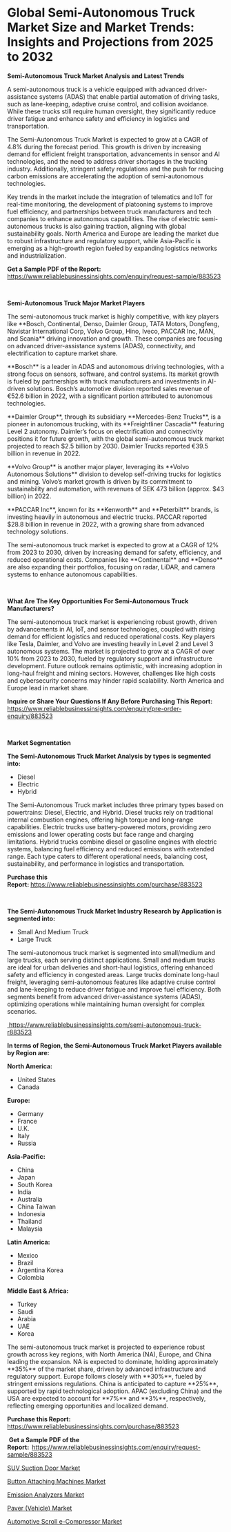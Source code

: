 <p><h1>Global Semi-Autonomous Truck Market Size and Market Trends: Insights and Projections from 2025 to 2032</h1></p><p><strong>Semi-Autonomous Truck Market Analysis and Latest Trends</strong></p>
<p><p>A semi-autonomous truck is a vehicle equipped with advanced driver-assistance systems (ADAS) that enable partial automation of driving tasks, such as lane-keeping, adaptive cruise control, and collision avoidance. While these trucks still require human oversight, they significantly reduce driver fatigue and enhance safety and efficiency in logistics and transportation.</p><p>The Semi-Autonomous Truck Market is expected to grow at a CAGR of 4.8% during the forecast period. This growth is driven by increasing demand for efficient freight transportation, advancements in sensor and AI technologies, and the need to address driver shortages in the trucking industry. Additionally, stringent safety regulations and the push for reducing carbon emissions are accelerating the adoption of semi-autonomous technologies.</p><p>Key trends in the market include the integration of telematics and IoT for real-time monitoring, the development of platooning systems to improve fuel efficiency, and partnerships between truck manufacturers and tech companies to enhance autonomous capabilities. The rise of electric semi-autonomous trucks is also gaining traction, aligning with global sustainability goals. North America and Europe are leading the market due to robust infrastructure and regulatory support, while Asia-Pacific is emerging as a high-growth region fueled by expanding logistics networks and industrialization.</p></p>
<p><strong>Get a Sample PDF of the Report:&nbsp;</strong> <a href="https://www.reliablebusinessinsights.com/enquiry/request-sample/883523?utm_campaign=1091&utm_medium=2&utm_source=Github&utm_content=ia&utm_term=23012025&utm_id=semi-autonomous-truck">https://www.reliablebusinessinsights.com/enquiry/request-sample/883523</a></p>
<p>&nbsp;</p>
<p><strong>Semi-Autonomous Truck Major Market Players</strong></p>
<p><p>The semi-autonomous truck market is highly competitive, with key players like **Bosch, Continental, Denso, Daimler Group, TATA Motors, Dongfeng, Navistar International Corp, Volvo Group, Hino, Iveco, PACCAR Inc, MAN, and Scania** driving innovation and growth. These companies are focusing on advanced driver-assistance systems (ADAS), connectivity, and electrification to capture market share.</p><p>**Bosch** is a leader in ADAS and autonomous driving technologies, with a strong focus on sensors, software, and control systems. Its market growth is fueled by partnerships with truck manufacturers and investments in AI-driven solutions. Bosch’s automotive division reported sales revenue of €52.6 billion in 2022, with a significant portion attributed to autonomous technologies.</p><p>**Daimler Group**, through its subsidiary **Mercedes-Benz Trucks**, is a pioneer in autonomous trucking, with its **Freightliner Cascadia** featuring Level 2 autonomy. Daimler’s focus on electrification and connectivity positions it for future growth, with the global semi-autonomous truck market projected to reach $2.5 billion by 2030. Daimler Trucks reported €39.5 billion in revenue in 2022.</p><p>**Volvo Group** is another major player, leveraging its **Volvo Autonomous Solutions** division to develop self-driving trucks for logistics and mining. Volvo’s market growth is driven by its commitment to sustainability and automation, with revenues of SEK 473 billion (approx. $43 billion) in 2022.</p><p>**PACCAR Inc**, known for its **Kenworth** and **Peterbilt** brands, is investing heavily in autonomous and electric trucks. PACCAR reported $28.8 billion in revenue in 2022, with a growing share from advanced technology solutions.</p><p>The semi-autonomous truck market is expected to grow at a CAGR of 12% from 2023 to 2030, driven by increasing demand for safety, efficiency, and reduced operational costs. Companies like **Continental** and **Denso** are also expanding their portfolios, focusing on radar, LiDAR, and camera systems to enhance autonomous capabilities.</p></p>
<p>&nbsp;</p>
<p><strong>What Are The Key Opportunities For Semi-Autonomous Truck Manufacturers?</strong></p>
<p><p>The semi-autonomous truck market is experiencing robust growth, driven by advancements in AI, IoT, and sensor technologies, coupled with rising demand for efficient logistics and reduced operational costs. Key players like Tesla, Daimler, and Volvo are investing heavily in Level 2 and Level 3 autonomous systems. The market is projected to grow at a CAGR of over 10% from 2023 to 2030, fueled by regulatory support and infrastructure development. Future outlook remains optimistic, with increasing adoption in long-haul freight and mining sectors. However, challenges like high costs and cybersecurity concerns may hinder rapid scalability. North America and Europe lead in market share.</p></p>
<p><strong>Inquire or Share Your Questions If Any Before Purchasing This Report:</strong> <a href="https://www.reliablebusinessinsights.com/enquiry/pre-order-enquiry/883523?utm_campaign=1091&utm_medium=2&utm_source=Github&utm_content=ia&utm_term=23012025&utm_id=semi-autonomous-truck">https://www.reliablebusinessinsights.com/enquiry/pre-order-enquiry/883523</a></p>
<p>&nbsp;</p>
<p><strong>Market Segmentation</strong></p>
<p><strong>The Semi-Autonomous Truck Market Analysis by types is segmented into:</strong></p>
<p><ul><li>Diesel</li><li>Electric</li><li>Hybrid</li></ul></p>
<p><p>The Semi-Autonomous Truck market includes three primary types based on powertrains: Diesel, Electric, and Hybrid. Diesel trucks rely on traditional internal combustion engines, offering high torque and long-range capabilities. Electric trucks use battery-powered motors, providing zero emissions and lower operating costs but face range and charging limitations. Hybrid trucks combine diesel or gasoline engines with electric systems, balancing fuel efficiency and reduced emissions with extended range. Each type caters to different operational needs, balancing cost, sustainability, and performance in logistics and transportation.</p></p>
<p><strong>Purchase this Report:&nbsp;</strong><a href="https://www.reliablebusinessinsights.com/purchase/883523?utm_campaign=1091&utm_medium=2&utm_source=Github&utm_content=ia&utm_term=23012025&utm_id=semi-autonomous-truck">https://www.reliablebusinessinsights.com/purchase/883523</a></p>
<p>&nbsp;</p>
<p><strong>The Semi-Autonomous Truck Market Industry Research by Application is segmented into:</strong></p>
<p><ul><li>Small And Medium Truck</li><li>Large Truck</li></ul></p>
<p><p>The semi-autonomous truck market is segmented into small/medium and large trucks, each serving distinct applications. Small and medium trucks are ideal for urban deliveries and short-haul logistics, offering enhanced safety and efficiency in congested areas. Large trucks dominate long-haul freight, leveraging semi-autonomous features like adaptive cruise control and lane-keeping to reduce driver fatigue and improve fuel efficiency. Both segments benefit from advanced driver-assistance systems (ADAS), optimizing operations while maintaining human oversight for complex scenarios.</p></p>
<p><a href="https://www.reliablebusinessinsights.com/semi-autonomous-truck-r883523?utm_campaign=1091&utm_medium=2&utm_source=Github&utm_content=ia&utm_term=23012025&utm_id=semi-autonomous-truck">&nbsp;https://www.reliablebusinessinsights.com/semi-autonomous-truck-r883523</a></p>
<p><strong>In terms of Region, the Semi-Autonomous Truck Market Players available by Region are:</strong></p>
<p>
    <p> <strong> North America: </strong>
        <ul>
            <li>United States</li>
            <li>Canada</li>
        </ul>
        </p> 
    <p> <strong> Europe: </strong>
        <ul>
            <li>Germany</li>
            <li>France</li>
            <li>U.K.</li>
            <li>Italy</li>
            <li>Russia</li>
        </ul>
        </p> 
    <p> <strong> Asia-Pacific: </strong>
        <ul>
            <li>China</li>
            <li>Japan</li>
            <li>South Korea</li>
            <li>India</li>
            <li>Australia</li>
            <li>China Taiwan</li>
            <li>Indonesia</li>
            <li>Thailand</li>
            <li>Malaysia</li>
        </ul>
        </p> 
    <p> <strong> Latin America: </strong>
        <ul>
            <li>Mexico</li>
            <li>Brazil</li>
            <li>Argentina Korea</li>
            <li>Colombia</li>
        </ul>
        </p> 
    <p> <strong> Middle East & Africa: </strong>
        <ul>
            <li>Turkey</li>
            <li>Saudi</li>
            <li>Arabia</li>
            <li>UAE</li>
            <li>Korea</li>
        </ul>
    </p>
    </p>
<p><p>The semi-autonomous truck market is projected to experience robust growth across key regions, with North America (NA), Europe, and China leading the expansion. NA is expected to dominate, holding approximately **35%** of the market share, driven by advanced infrastructure and regulatory support. Europe follows closely with **30%**, fueled by stringent emissions regulations. China is anticipated to capture **25%**, supported by rapid technological adoption. APAC (excluding China) and the USA are expected to account for **7%** and **3%**, respectively, reflecting emerging opportunities and localized demand.</p></p>
<p><strong>Purchase this Report: </strong><a href="https://www.reliablebusinessinsights.com/purchase/883523?utm_campaign=1091&utm_medium=2&utm_source=Github&utm_content=ia&utm_term=23012025&utm_id=semi-autonomous-truck">https://www.reliablebusinessinsights.com/purchase/883523</a></p>
<p>&nbsp;<strong>Get a Sample PDF of the Report:&nbsp;&nbsp;</strong><a href="https://www.reliablebusinessinsights.com/enquiry/request-sample/883523?utm_campaign=1091&utm_medium=2&utm_source=Github&utm_content=ia&utm_term=23012025&utm_id=semi-autonomous-truck">https://www.reliablebusinessinsights.com/enquiry/request-sample/883523</a></p>
<p><strong></strong></p>
<p><p><a href="https://www.linkedin.com/pulse/suv-suction-door-market-expansion-from-2025-2032-growth-trends-mdaue?utm_campaign=1091&utm_medium=2&utm_source=Github&utm_content=ia&utm_term=23012025&utm_id=semi-autonomous-truck">SUV Suction Door Market</a></p><p><a href="https://www.linkedin.com/pulse/current-future-growth-potential-button-attaching-machines-bpmbf?utm_campaign=1091&utm_medium=2&utm_source=Github&utm_content=ia&utm_term=23012025&utm_id=semi-autonomous-truck">Button Attaching Machines Market</a></p><p><a href="https://github.com/suleimannichelle7/Market-Research-Report-List-1/blob/main/emission-analyzers-market.md?utm_campaign=1091&utm_medium=2&utm_source=Github&utm_content=ia&utm_term=23012025&utm_id=semi-autonomous-truck">Emission Analyzers Market</a></p><p><a href="https://github.com/rosamariarocque98/Market-Research-Report-List-1/blob/main/paver-vehicle-market.md?utm_campaign=1091&utm_medium=2&utm_source=Github&utm_content=ia&utm_term=23012025&utm_id=semi-autonomous-truck">Paver (Vehicle) Market</a></p><p><a href="https://www.linkedin.com/pulse/automotive-scroll-e-compressor-market-study-findings-m86nc?utm_campaign=1091&utm_medium=2&utm_source=Github&utm_content=ia&utm_term=23012025&utm_id=semi-autonomous-truck">Automotive Scroll e-Compressor Market</a></p></p>